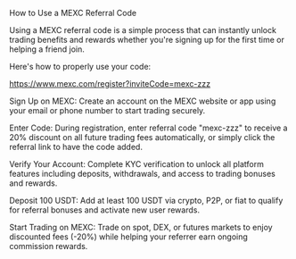 How to Use a MEXC Referral Code

Using a MEXC referral code is a simple process that can instantly unlock trading benefits and rewards whether you're signing up for the first time or helping a friend join.

Here's how to properly use your code:

https://www.mexc.com/register?inviteCode=mexc-zzz

Sign Up on MEXC: Create an account on the MEXC website or app using your email or phone number to start trading securely.

Enter Code: During registration, enter referral code "mexc-zzz" to receive a 20% discount on all future trading fees automatically, or simply click the referral link to have the code added.

Verify Your Account: Complete KYC verification to unlock all platform features including deposits, withdrawals, and access to trading bonuses and rewards.

Deposit 100 USDT: Add at least 100 USDT via crypto, P2P, or fiat to qualify for referral bonuses and activate new user rewards.

Start Trading on MEXC: Trade on spot, DEX, or futures markets to enjoy discounted fees (-20%) while helping your referrer earn ongoing commission rewards.

